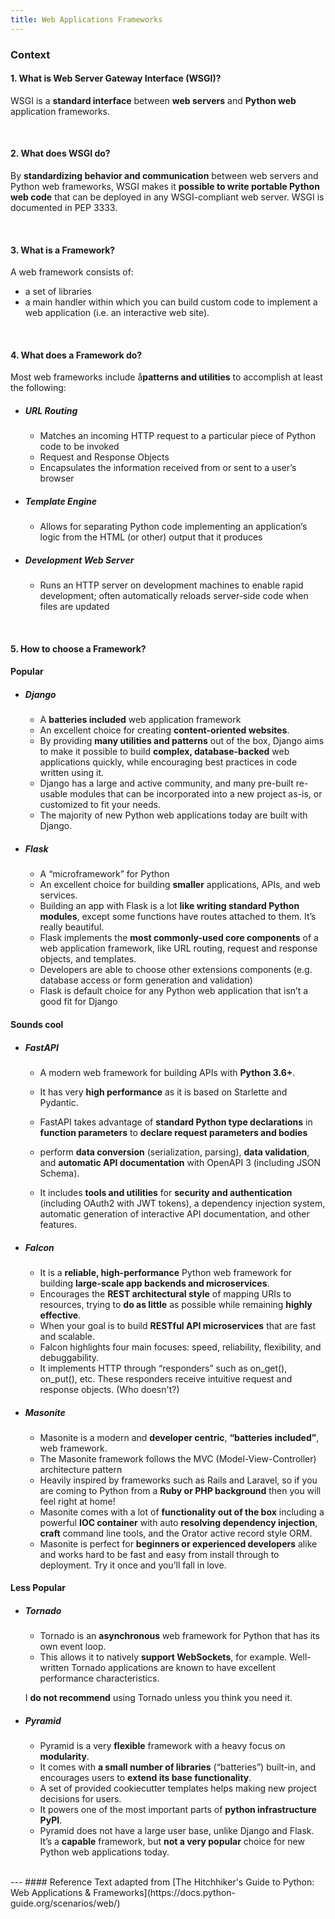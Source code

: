 ```yaml
---
title: Web Applications Frameworks
---
```


### Context
#### 1. What is Web Server Gateway Interface (WSGI)?
WSGI is a **standard interface** between **web servers** and **Python web** application frameworks.

<br>  

#### 2. What does WSGI do?
By **standardizing behavior and communication** between web servers and Python web frameworks, WSGI makes it **possible to write portable Python web code** that can be deployed in any WSGI-compliant web server. WSGI is documented in PEP 3333.

<br>  

#### 3. What is a Framework?
A web framework consists of:
 * a set of libraries
 * a main handler within which you can build custom code to implement a web application (i.e. an interactive web site).  

 <br>  

#### 4. What does a Framework do?
Most web frameworks include å**patterns and utilities** to accomplish at least the following:
 * ##### URL Routing
   * Matches an incoming HTTP request to a particular piece of Python code to be invoked
   * Request and Response Objects
   * Encapsulates the information received from or sent to a user’s browser
 * ##### Template Engine
   * Allows for separating Python code implementing an application’s logic from the HTML (or other) output that it produces
 * ##### Development Web Server
   * Runs an HTTP server on development machines to enable rapid development; often automatically reloads server-side code when files are updated

 <br>  

#### 5. How to choose a Framework?
#### Popular
 * ##### Django  
    * A **batteries included** web application framework
    * An excellent choice for creating **content-oriented websites**.
    * By providing **many utilities and patterns** out of the box, Django aims to make it possible to build **complex, database-backed** web applications quickly, while encouraging best practices in code written using it.
    * Django has a large and active community, and many pre-built re-usable modules that can be incorporated into a new project as-is, or customized to fit your needs.
    * The majority of new Python web applications today are built with Django.

 * ##### Flask
    * A “microframework” for Python
    * An excellent choice for building **smaller** applications, APIs, and web services.
    * Building an app with Flask is a lot **like writing standard Python modules**, except some functions have routes attached to them. It’s really beautiful.
    * Flask implements the **most commonly-used core components** of a web application framework, like URL routing, request and response objects, and templates.
    * Developers are able to choose other extensions components (e.g. database access or form generation and validation)
    * Flask is default choice for any Python web application that isn’t a good fit for Django

#### Sounds cool
* ##### FastAPI
    * A modern web framework for building APIs with **Python 3.6+**.
    * It has very **high performance** as it is based on Starlette and Pydantic.

    * FastAPI takes advantage of **standard Python type declarations** in **function parameters** to **declare request parameters and bodies**
    * perform **data conversion** (serialization, parsing), **data validation**, and **automatic API documentation** with OpenAPI 3 (including JSON Schema).
    * It includes **tools and utilities** for **security and authentication** (including OAuth2 with JWT tokens), a dependency injection system, automatic generation of interactive API documentation, and other features.

* ##### Falcon
    * It is a **reliable, high-performance** Python web framework for building **large-scale app backends and microservices**.
    * Encourages the **REST architectural style** of mapping URIs to resources, trying to **do as little** as possible while remaining **highly effective**.
    * When your goal is to build **RESTful API microservices** that are fast and scalable.
    * Falcon highlights four main focuses: speed, reliability, flexibility, and debuggability.
    * It implements HTTP through “responders” such as on_get(), on_put(), etc. These responders receive intuitive request and response objects. (Who doesn't?)

* ##### Masonite
   * Masonite is a modern and **developer centric**, **“batteries included”**, web framework.
   * The Masonite framework follows the MVC (Model-View-Controller) architecture pattern
   * Heavily inspired by frameworks such as Rails and Laravel, so if you are coming to Python from a **Ruby or PHP background** then you will feel right at home!
   * Masonite comes with a lot of **functionality out of the box** including a powerful **IOC container** with auto **resolving dependency injection**, **craft** command line tools, and the Orator active record style ORM.
  * Masonite is perfect for **beginners or experienced developers** alike and works hard to be fast and easy from install through to deployment. Try it once and you’ll fall in love.

#### Less Popular
* ##### Tornado
    * Tornado is an **asynchronous** web framework for Python that has its own event loop.
    * This allows it to natively **support WebSockets**, for example. Well-written Tornado applications are known to have excellent performance characteristics.

    I **do not recommend** using Tornado unless you think you need it.

* ##### Pyramid

    * Pyramid is a very **flexible** framework with a heavy focus on **modularity**.
    * It comes with **a small number of libraries** (“batteries”) built-in, and encourages users to **extend its base functionality**.
    * A set of provided cookiecutter templates helps making new project decisions for users.
    * It powers one of the most important parts of **python infrastructure PyPI**.
    * Pyramid does not have a large user base, unlike Django and Flask. It’s a **capable** framework, but **not a very popular** choice for new Python web applications today.


<br>
---
#### Reference
Text adapted from [The Hitchhiker's Guide to Python: Web Applications & Frameworks](https://docs.python-guide.org/scenarios/web/)

